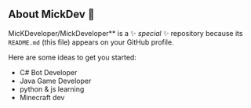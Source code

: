 ## About MickDev 👋


MicKDeveloper/MickDeveloper** is a ✨ _special_ ✨ repository because its `README.md` (this file) appears on your GitHub profile.

Here are some ideas to get you started:

- C# Bot Developer
- Java Game Developer
- python & js learning
- Minecraft dev

